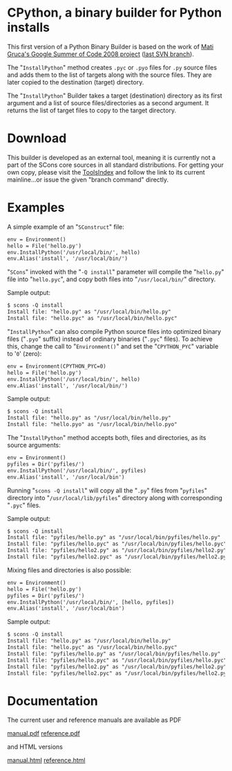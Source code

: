 

# CPython, a binary builder for Python installs

This first version of a Python Binary Builder is based on the work of [Mati Gruca's Google Summer of Code 2008 project](http://www.scons.org/wiki/GSoC2008/MatiGruca) ([last SVN branch](http://scons.tigris.org/source/browse/scons/branches/py-builder/)). 

The "`InstallPython`" method creates `.pyc` or `.pyo` files for `.py` source files and adds them to the list of targets along with the source files. They are later copied to the destination (target) directory. 

The "`InstallPython`" Builder takes a target (destination) directory as its first argument and a list of source files/directories as a second argument. It returns the list of target files to copy to the target directory. 


# Download

This builder is developed as an external tool, meaning it is currently not a part of the SCons core sources in all standard distributions. For getting your own copy, please visit the [ToolsIndex](ToolsIndex) and follow the link to its current mainline...or issue the given "branch command" directly. 


# Examples

A simple example of an "`SConstruct`" file: 


```txt
env = Environment()
hello = File('hello.py')
env.InstallPython('/usr/local/bin/', hello)
env.Alias('install', '/usr/local/bin/')
```
"`SCons`" invoked with the "`-Q install`" parameter will compile the "`hello.py`" file into "`hello.pyc`", and copy both files into "`/usr/local/bin/`" directory. 

Sample output: 


```txt
$ scons -Q install
Install file: "hello.py" as "/usr/local/bin/hello.py"
Install file: "hello.pyc" as "/usr/local/bin/hello.pyc"
```
"`InstallPython`" can also compile Python source files into optimized binary files ("`.pyo`" suffix) instead of ordinary binaries ("`.pyc`" files). To achieve this, change the call to "`Environment()`" and set the "`CPYTHON_PYC`" variable to '`0`' (zero): 


```txt
env = Environment(CPYTHON_PYC=0)
hello = File('hello.py')
env.InstallPython('/usr/local/bin/', hello)
env.Alias('install', '/usr/local/bin/')
```
Sample output: 


```txt
$ scons -Q install
Install file: "hello.py" as "/usr/local/bin/hello.py"
Install file: "hello.pyo" as "/usr/local/bin/hello.pyo"
```
The "`InstallPython`" method accepts both, files and directories, as its source arguments: 


```txt
env = Environment()
pyfiles = Dir('pyfiles/')
env.InstallPython('/usr/local/bin/', pyfiles)
env.Alias('install', '/usr/local/bin')
```
Running "`scons -Q install`" will copy all the "`.py`" files from "`pyfiles`" directory into "`/usr/local/lib/pyfiles`" directory along with corresponding "`.pyc`" files. 

Sample output: 


```txt
$ scons -Q install
Install file: "pyfiles/hello.py" as "/usr/local/bin/pyfiles/hello.py"
Install file: "pyfiles/hello.pyc" as "/usr/local/bin/pyfiles/hello.pyc"
Install file: "pyfiles/hello2.py" as "/usr/local/bin/pyfiles/hello2.py"
Install file: "pyfiles/hello2.pyc" as "/usr/local/bin/pyfiles/hello2.pyc"
```
Mixing files and directories is also possible: 


```txt
env = Environment()
hello = File('hello.py')
pyfiles = Dir('pyfiles/')
env.InstallPython('/usr/local/bin/', [hello, pyfiles])
env.Alias('install', '/usr/local/bin')
```
Sample output: 


```txt
$ scons -Q install
Install file: "hello.py" as "/usr/local/bin/hello.py"
Install file: "hello.pyc" as "/usr/local/bin/hello.pyc"
Install file: "pyfiles/hello.py" as "/usr/local/bin/pyfiles/hello.py"
Install file: "pyfiles/hello.pyc" as "/usr/local/bin/pyfiles/hello.pyc"
Install file: "pyfiles/hello2.py" as "/usr/local/bin/pyfiles/hello2.py"
Install file: "pyfiles/hello2.pyc" as "/usr/local/bin/pyfiles/hello2.pyc"
```

# Documentation

The current user and reference manuals are available as PDF 

[manual.pdf](manual.pdf) [reference.pdf](reference.pdf) 

and HTML versions 

[manual.html](manual.html) [reference.html](reference.html) 
